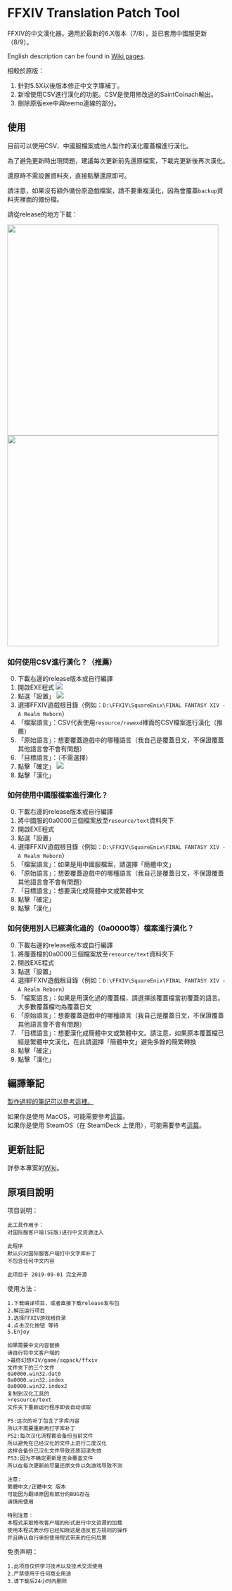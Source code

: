 # FFXIV Translation Patch Tool
FFXIV的中文漢化器。適用於最新的6.X版本（7/8），並已套用中國服更新（8/9）。

English description can be found in [Wiki pages](https://github.com/GpointChen/FFXIVChnTextPatch-GP/wiki).

相較於原版：
1. 針對5.5X以後版本修正中文字庫補丁。
2. 新增使用CSV進行漢化的功能。CSV是使用修改過的SaintCoinach輸出。
3. 刪除原版exe中與teemo連線的部分。

## 使用
目前可以使用CSV、中國服檔案或他人製作的漢化覆蓋檔進行漢化。

為了避免更新時出現問題，建議每次更新前先還原檔案，下載完更新後再次漢化。

還原時不需設置資料夾，直接點擊還原即可。

請注意，如果沒有額外備份原遊戲檔案，請不要重複漢化，因為會覆蓋`backup`資料夾裡面的備份檔。



請從release的地方下載：

<img src="https://github.com/GpointChen/FFXIVChnTextPatch-GP/blob/master/docs/fig1.png?raw=true" width="480px" />

<img src="https://github.com/GpointChen/FFXIVChnTextPatch-GP/blob/master/docs/fig2.png?raw=true" width="480px" />

### 如何使用CSV進行漢化？（推薦）
0. 下載右邊的release版本或自行編譯
1. 開啟EXE程式
![](https://i.imgur.com/RPim0G0.png)
2. 點選「設置」
![](https://i.imgur.com/OypMCof.png)
3. 選擇FFXIV遊戲根目錄（例如：`D:\FFXIV\SquareEnix\FINAL FANTASY XIV - A Realm Reborn`）
4. 「檔案語言」：CSV代表使用`resource/rawexd`裡面的CSV檔案進行漢化（推薦）
5. 「原始語言」：想要覆蓋遊戲中的哪種語言（我自己是覆蓋日文，不保證覆蓋其他語言會不會有問題）
6. 「目標語言」：（不需選擇）
7. 點擊「確定」
![](https://i.imgur.com/RPim0G0.png)
8. 點擊「漢化」


### 如何使用中國服檔案進行漢化？
0. 下載右邊的release版本或自行編譯
1. 將中國服的0a0000三個檔案放至`resource/text`資料夾下
2. 開啟EXE程式
3. 點選「設置」
4. 選擇FFXIV遊戲根目錄（例如：`D:\FFXIV\SquareEnix\FINAL FANTASY XIV - A Realm Reborn`）
5. 「檔案語言」：如果是用中國服檔案，請選擇「簡體中文」
6. 「原始語言」：想要覆蓋遊戲中的哪種語言（我自己是覆蓋日文，不保證覆蓋其他語言會不會有問題）
7. 「目標語言」：想要漢化成簡體中文或繁體中文
8. 點擊「確定」
9. 點擊「漢化」

### 如何使用別人已經漢化過的（0a0000等）檔案進行漢化？
0. 下載右邊的release版本或自行編譯
1. 將覆蓋檔的0a0000三個檔案放至`resource/text`資料夾下
2. 開啟EXE程式
3. 點選「設置」
4. 選擇FFXIV遊戲根目錄（例如：`D:\FFXIV\SquareEnix\FINAL FANTASY XIV - A Realm Reborn`）
5. 「檔案語言」：如果是用漢化過的覆蓋檔，請選擇該覆蓋檔當初覆蓋的語言。大多數覆蓋檔均為覆蓋日文
6. 「原始語言」：想要覆蓋遊戲中的哪種語言（我自己是覆蓋日文，不保證覆蓋其他語言會不會有問題）
7. 「目標語言」：想要漢化成簡體中文或繁體中文。請注意，如果原本覆蓋檔已經是繁體中文漢化，在此請選擇「簡體中文」避免多餘的簡繁轉換
8. 點擊「確定」
9. 點擊「漢化」


## 編譯筆記
[製作過程的筆記可以參考這裡。](https://hackmd.io/@GpointChen/SJi_gv-ad)

如果你是使用 MacOS，可能需要參考[這篇](https://github.com/GpointChen/FFXIVChnTextPatch-GP/blob/master/docs/MACOS_BUILD.md)。  
如果你是使用 SteamOS（在 SteamDeck 上使用），可能需要參考[這篇](https://github.com/GpointChen/FFXIVChnTextPatch-GP/blob/master/docs/LINUX_BUILD.md)。 


## 更新註記
詳參本專案的[Wiki](https://github.com/GpointChen/FFXIVChnTextPatch-GP/wiki/1.-%E9%A6%96%E9%A0%81)。


## 原項目說明
	
项目说明：

	此工具作用于：
	对国际服客户端(SE版)进行中文资源注入

	此程序
	默认只对国际服客户端打中文字库补丁
	不包含任何中文内容
	
	此项目于 2019-09-01 完全开源

使用方法：

	1.下载编译项目，或者直接下载release发布包
	2.解压运行项目
	3.选择FFXIV游戏根目录
	4.点击汉化按钮 等待
	5.Enjoy
	
	如果需要中文内容替换
	请自行将中文客户端的
	>最终幻想XIV/game/sqpack/ffxiv
	文件夹下的三个文件
	0a0000.win32.dat0
	0a0000.win32.index
	0a0000.win32.index2
	复制到汉化工具的
	>resource/text
	文件夹下重新运行程序即会自动读取
	
	PS:这次的补丁包含了字库内容
	所以不需要重新再打字库补丁
	PS2:每次汉化流程都会备份当前文件
	所以避免在已经汉化的文件上进行二度汉化
	这样会备份已汉化文件导致还原回滚失效
	PS3:因为不确定更新是否会覆盖文件
	所以在每次更新前尽量还原文件以免游戏导致不测
	
	注意:
	繁體中文/正體中文 版本
	可能因为翻译原因有部分的BUG存在
	请慎用使用
	
	特别注意：
	本程式采取修改客户端的形式进行中文资源的加载
	使用本程式表示你已经知晓这是违反官方规则的操作
	并且确认自行承担使用程式带来的任何后果

免责声明：

	1.此项目仅供学习技术以及技术交流使用
	2.严禁使用于任何商业用途
	3.请下载后24小时内删除
